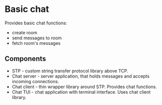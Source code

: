 # Basic chat
Provides basic chat functions:
- create room
- send messages to room
- fetch room's messages

## Components
- STP - custom string transfer protocol library above TCP.
- Chat server - server application, that holds messages and accepts incoming connections.
- Chat client - thin wrapper library around STP. Provides chat functions.
- Chat TUI - chat application with terminal interface. Uses chat client library.